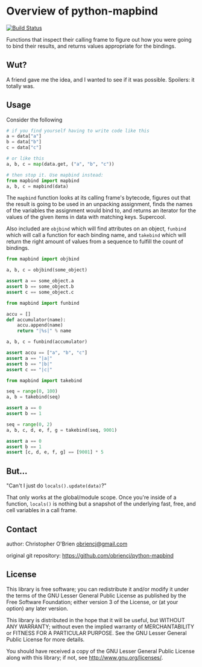 # Overview of python-mapbind

[![Build Status](https://travis-ci.org/obriencj/python-mapbind.svg?branch=master)](https://travis-ci.org/obriencj/python-mapbind)

Functions that inspect their calling frame to figure out how you were
going to bind their results, and returns values appropriate for the
bindings.


## Wut?

A friend gave me the idea, and I wanted to see if it was possible.
Spoilers: it totally was.


## Usage

Consider the following
```python
# if you find yourself having to write code like this
a = data["a"]
b = data["b"]
c = data["c"]

# or like this
a, b, c = map(data.get, ("a", "b", "c"))

# then stop it. Use mapbind instead:
from mapbind import mapbind
a, b, c = mapbind(data)
```

The `mapbind` function looks at its calling frame's bytecode, figures
out that the result is going to be used in an unpacking assignment,
finds the names of the variables the assignment would bind to, and
returns an iterator for the values of the given items in data with
matching keys. Supercool.

Also included are `objbind` which will find attributes on an object,
`funbind` which will call a function for each binding name, and
`takebind` which will return the right amount of values from a
sequence to fulfill the count of bindings.

```python
from mapbind import objbind

a, b, c = objbind(some_object)

assert a == some_object.a
assert b == some_object.b
assert c == some_object.c
```

```python
from mapbind import funbind

accu = []
def accumulator(name):
	accu.append(name)
	return "|%s|" % name

a, b, c = funbind(accumulator)

assert accu == ["a", "b", "c"]
assert a == "|a|"
assert b == "|b|"
assert c == "|c|"
```

```python
from mapbind import takebind

seq = range(0, 100)
a, b = takebind(seq)

assert a == 0
assert b == 1

seq = range(0, 2)
a, b, c, d, e, f, g = takebind(seq, 9001)

assert a == 0
assert b == 1
assert [c, d, e, f, g] == [9001] * 5
```


## But...

"Can't I just do `locals().update(data)`?"

That only works at the global/module scope. Once you're inside of a
function, `locals()` is nothing but a snapshot of the underlying fast,
free, and cell variables in a call frame.


## Contact

author: Christopher O'Brien  <obriencj@gmail.com>

original git repository: <https://github.com/obriencj/python-mapbind>


## License

This library is free software; you can redistribute it and/or modify
it under the terms of the GNU Lesser General Public License as
published by the Free Software Foundation; either version 3 of the
License, or (at your option) any later version.

This library is distributed in the hope that it will be useful, but
WITHOUT ANY WARRANTY; without even the implied warranty of
MERCHANTABILITY or FITNESS FOR A PARTICULAR PURPOSE.  See the GNU
Lesser General Public License for more details.

You should have received a copy of the GNU Lesser General Public
License along with this library; if not, see
<http://www.gnu.org/licenses/>.
